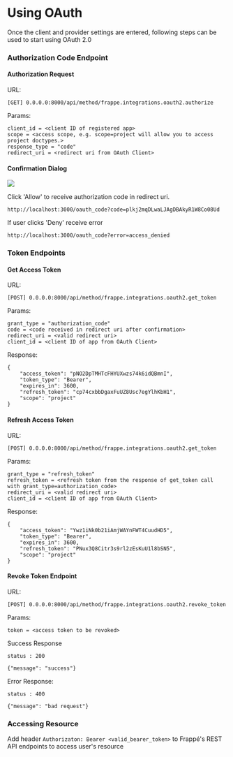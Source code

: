 # Using OAuth

Once the client and provider settings are entered, following steps can be used to start using OAuth 2.0

### Authorization Code Endpoint

#### Authorization Request

URL:
```
[GET] 0.0.0.0:8000/api/method/frappe.integrations.oauth2.authorize
```
Params:
```
client_id = <client ID of registered app>
scope = <access scope, e.g. scope=project will allow you to access project doctypes.>
response_type = "code"
redirect_uri = <redirect uri from OAuth Client>
```

#### Confirmation Dialog

<img class="screenshot" src="/assets/frappe_docs/assets/img/oauth_confirmation_page.png">

Click 'Allow' to receive authorization code in redirect uri.

```
http://localhost:3000/oauth_code?code=plkj2mqDLwaLJAgDBAkyR1W8Co08Ud
```
If user clicks 'Deny' receive error
```
http://localhost:3000/oauth_code?error=access_denied
```

### Token Endpoints

#### Get Access Token

URL:
```
[POST] 0.0.0.0:8000/api/method/frappe.integrations.oauth2.get_token
```
Params:
```
grant_type = "authorization_code"
code = <code received in redirect uri after confirmation>
redirect_uri = <valid redirect uri>
client_id = <client ID of app from OAuth Client>
```
Response:
```
{
	"access_token": "pNO2DpTMHTcFHYUXwzs74k6idQBmnI",
	"token_type": "Bearer",
	"expires_in": 3600,
	"refresh_token": "cp74cxbbDgaxFuUZ8Usc7egYlhKbH1",
	"scope": "project"
}
```

#### Refresh Access Token

URL:
```
[POST] 0.0.0.0:8000/api/method/frappe.integrations.oauth2.get_token
```
Params:
```
grant_type = "refresh_token"
refresh_token = <refresh token from the response of get_token call with grant_type=authorization_code>
redirect_uri = <valid redirect uri>
client_id = <client ID of app from OAuth Client>
```
Response:
```
{
	"access_token": "Ywz1iNk0b21iAmjWAYnFWT4CuudHD5",
	"token_type": "Bearer",
	"expires_in": 3600,
	"refresh_token": "PNux3Q8Citr3s9rl2zEsKuU1l8bSN5",
	"scope": "project"
}
```
#### Revoke Token Endpoint

URL:
```
[POST] 0.0.0.0:8000/api/method/frappe.integrations.oauth2.revoke_token
```
Params:
```
token = <access token to be revoked>
```
Success Response
```
status : 200

{"message": "success"}
```
Error Response:
```
status : 400

{"message": "bad request"}
```

### Accessing Resource

Add header `Authorizaton: Bearer <valid_bearer_token>` to Frappé's REST API endpoints to access user's resource
